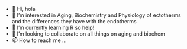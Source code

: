 - 👋 Hi, hola
- 👀 I’m interested in Aging, Biochemistry and Physiology of ectotherms and the differences they have with the endotherms
- 🌱 I’m currently learning R so help!
- 💞️ I’m looking to collaborate on all things on aging and biochem
- 📫 How to reach me ...

<!---
Lily-Wiens/Lily-Wiens is a ✨ special ✨ repository because its `README.md` (this file) appears on your GitHub profile.
You can click the Preview link to take a look at your changes.
--->
